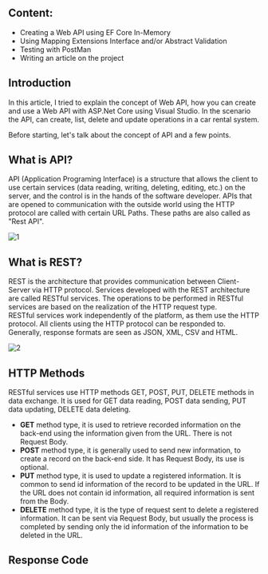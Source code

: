 ## Content:
- Creating a Web API using EF Core In-Memory
- Using Mapping Extensions Interface and/or Abstract Validation
- Testing with PostMan
- Writing an article on the project
## Introduction
In this article, I tried to explain the concept of Web API, how you can create and use a Web API with ASP.Net Core using Visual Studio. In the scenario the API, can create, list, delete and update operations in a car rental system.

Before starting, let's talk about the concept of API and a few points.
## What is API?
API (Application Programing Interface) is a structure that allows the client to use certain services (data reading, writing, deleting, editing, etc.) on the server, and the control is in the hands of the software developer. APIs that are opened to communication with the outside world using the HTTP protocol are called with certain URL Paths. These paths are also called as "Rest API".

![1](https://user-images.githubusercontent.com/46905124/111774202-3210eb00-88c0-11eb-8216-ede4d1b05ed0.png)

## What is REST?
REST is the architecture that provides communication between Client-Server via HTTP protocol. Services developed with the REST architecture are called RESTful services. The operations to be performed in RESTful services are based on the realization of the HTTP request type.  
RESTful services work independently of the platform, as them use the HTTP protocol. All clients using the HTTP protocol can be responded to. Generally, response formats are seen as JSON, XML, CSV and HTML.

![2](https://user-images.githubusercontent.com/46905124/111776115-ad739c00-88c2-11eb-811f-0de17d29933f.png)

## HTTP Methods
RESTful services use HTTP methods GET, POST, PUT, DELETE methods in data exchange. It is used for GET data reading, POST data sending, PUT data updating, DELETE data deleting.  
- **GET** method type, it is used to retrieve recorded information on the back-end using the information given from the URL. There is not Request Body.
- **POST** method type, it is generally used to send new information, to create a record on the back-end side. It has Request Body, its use is optional.
- **PUT** method type, it is used to update a registered information. It is common to send id information of the record to be updated in the URL. If the URL does not contain id information, all required information is sent from the Body.
- **DELETE** method type, it is the type of request sent to delete a registered information. It can be sent via Request Body, but usually the process is completed by sending only the id information of the information to be deleted in the URL.
## Response Code
